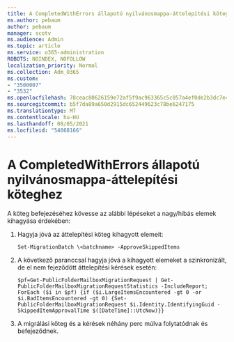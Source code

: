 ```yaml
---
title: A CompletedWithErrors állapotú nyilvánosmappa-áttelepítési köteghez
ms.author: pebaum
author: pebaum
manager: scotv
ms.audience: Admin
ms.topic: article
ms.service: o365-administration
ROBOTS: NOINDEX, NOFOLLOW
localization_priority: Normal
ms.collection: Adm_O365
ms.custom:
- "3500007"
- "3532"
ms.openlocfilehash: 78ceac80626159e72af5f9ac963365c5c057a4ef0de2b3dc7e4cde5e5cc155e5
ms.sourcegitcommit: b5f7da89a650d2915dc652449623c78be6247175
ms.translationtype: MT
ms.contentlocale: hu-HU
ms.lasthandoff: 08/05/2021
ms.locfileid: "54068166"
---
```

# <a name="for-public-folder-migration-batch-with-completedwitherrors-status"></a>A CompletedWithErrors állapotú nyilvánosmappa-áttelepítési köteghez

A köteg befejezéséhez kövesse az alábbi lépéseket a nagy/hibás elemek kihagyása érdekében: 
1. Hagyja jóvá az áttelepítési köteg kihagyott elemeit:

    `Set-MigrationBatch \<batchname> -ApproveSkippedItems` 
2. A következő paranccsal hagyja jóvá a kihagyott elemeket a szinkronizált, de el nem fejeződött áttelepítési kérések esetén:

    `$pf=Get-PublicFolderMailboxMigrationRequest | Get-PublicFolderMailboxMigrationRequestStatistics -IncludeReport; ForEach ($i in $pf) {if ($i.LargeItemsEncountered -gt 0 -or $i.BadItemsEncountered -gt 0) {Set-PublicFolderMailboxMigrationRequest $i.Identity.IdentifyingGuid -SkippedItemApprovalTime $([DateTime]::UtcNow)}}`
3. A migrálási köteg és a kérések néhány perc múlva folytatódnak és befejeződnek.

